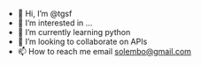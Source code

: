 - 👋 Hi, I’m @tgsf
- 👀 I’m interested in ...
- 🌱 I’m currently learning python
- 💞️ I’m looking to collaborate on APIs
- 📫 How to reach me email solembo@gmail.com

